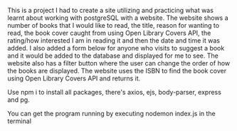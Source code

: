 This is a project I had to create a site utilizing and practicing what was learnt about working with postgreSQL with a website. 
The website shows a number of books that I would like to read, the title, reason for wanting to read, the book cover caught from using Open Library Covers API,
the rating/how interested I am in reading it and then the date and time it was added. I also added a form below for anyone who visits to suggest a book and it would be added to the database
and displayed for me to see. 
The website also has a filter button where the user can change the order of how the books are displayed.
The website uses the ISBN to find the book cover using Open Library Covers API and returns it.

Use npm i to install all packages, there's axios, ejs, body-parser, express and pg.

You can get the program running by executing nodemon index.js in the terminal

